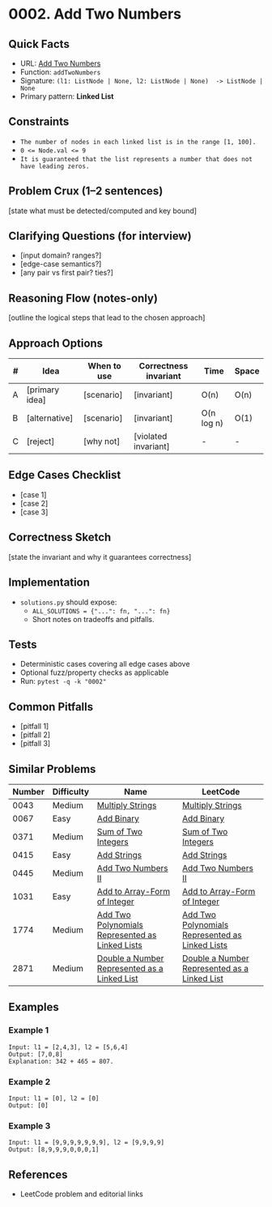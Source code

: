# 0002. Add Two Numbers

## Quick Facts

- URL: [Add Two Numbers](https://leetcode.com/problems/add-two-numbers/)
- Function: `addTwoNumbers`
- Signature: `(l1: ListNode | None, l2: ListNode | None)  -> ListNode | None`
- Primary pattern: **Linked List**

## Constraints

- `The number of nodes in each linked list is in the range [1, 100].`
- `0 <= Node.val <= 9`
- `It is guaranteed that the list represents a number that does not have leading zeros.`

## Problem Crux (1–2 sentences)

[state what must be detected/computed and key bound]

## Clarifying Questions (for interview)

- [input domain? ranges?]
- [edge-case semantics?]
- [any pair vs first pair? ties?]

## Reasoning Flow (notes-only)

[outline the logical steps that lead to the chosen approach]

## Approach Options

| # | Idea | When to use | Correctness invariant | Time | Space |
|---|------|-------------|-----------------------|------|-------|
| A | [primary idea] | [scenario] | [invariant] | O(n) | O(n) |
| B | [alternative] | [scenario] | [invariant] | O(n log n) | O(1) |
| C | [reject] | [why not] | [violated invariant] | - | - |

## Edge Cases Checklist

- [case 1]
- [case 2]
- [case 3]

## Correctness Sketch

[state the invariant and why it guarantees correctness]

## Implementation

- `solutions.py` should expose:
  - `ALL_SOLUTIONS = {"...": fn, "...": fn}`
  - Short notes on tradeoffs and pitfalls.

## Tests

- Deterministic cases covering all edge cases above
- Optional fuzz/property checks as applicable
- Run: `pytest -q -k "0002"`

## Common Pitfalls

- [pitfall 1]
- [pitfall 2]
- [pitfall 3]

## Similar Problems

| Number | Difficulty | Name | LeetCode |
|---|---|---|---|
| 0043 | Medium | [Multiply Strings](../0043-multiply-strings/readme.md) | [Multiply Strings](https://leetcode.com/problems/multiply-strings/) |
| 0067 | Easy | [Add Binary](../0067-add-binary/readme.md) | [Add Binary](https://leetcode.com/problems/add-binary/) |
| 0371 | Medium | [Sum of Two Integers](../0371-sum-of-two-integers/readme.md) | [Sum of Two Integers](https://leetcode.com/problems/sum-of-two-integers/) |
| 0415 | Easy | [Add Strings](../0415-add-strings/readme.md) | [Add Strings](https://leetcode.com/problems/add-strings/) |
| 0445 | Medium | [Add Two Numbers II](../0445-add-two-numbers-ii/readme.md) | [Add Two Numbers II](https://leetcode.com/problems/add-two-numbers-ii/) |
| 1031 | Easy | [Add to Array-Form of Integer](../1031-add-to-array-form-of-integer/readme.md) | [Add to Array-Form of Integer](https://leetcode.com/problems/add-to-array-form-of-integer/) |
| 1774 | Medium | [Add Two Polynomials Represented as Linked Lists](../1774-add-two-polynomials-represented-as-linked-lists/readme.md) | [Add Two Polynomials Represented as Linked Lists](https://leetcode.com/problems/add-two-polynomials-represented-as-linked-lists/) |
| 2871 | Medium | [Double a Number Represented as a Linked List](../2871-double-a-number-represented-as-a-linked-list/readme.md) | [Double a Number Represented as a Linked List](https://leetcode.com/problems/double-a-number-represented-as-a-linked-list/) |

## Examples

### Example 1

```text
Input: l1 = [2,4,3], l2 = [5,6,4]
Output: [7,0,8]
Explanation: 342 + 465 = 807.
```

### Example 2

```text
Input: l1 = [0], l2 = [0]
Output: [0]
```

### Example 3

```text
Input: l1 = [9,9,9,9,9,9,9], l2 = [9,9,9,9]
Output: [8,9,9,9,0,0,0,1]
```

## References

- LeetCode problem and editorial links
